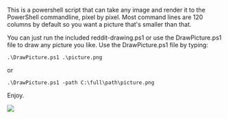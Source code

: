 This is a powershell script that can take any image and render it to the PowerShell commandline, pixel by pixel. Most command lines are 120 columns by default so you want a picture that's smaller than that.

You can just run the included reddit-drawing.ps1 or use the DrawPicture.ps1 file to draw any picture you like. Use the DrawPicture.ps1 file by typing:

 	.\DrawPicture.ps1 .\picture.png
  
  or

	.\DrawPicture.ps1 -path C:\full\path\picture.png

Enjoy.

<img src="https://raw.githubusercontent.com/natemrice/reddit-powershell-drawing/master/console.png"></img>
